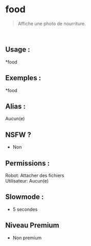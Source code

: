# food

> Affiche une photo de nourriture.

<br>

## Usage :

*food

## Exemples :

*food

## Alias :

Aucun(e)

## NSFW ?

- Non

## Permissions :

Robot: Attacher des fichiers
<br>
Utilisateur: Aucun(e)

## Slowmode :

- 5 secondes

## Niveau Premium

- Non premium